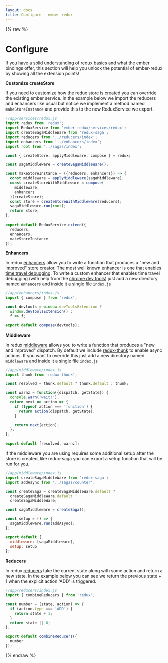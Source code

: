 ```yaml
---
layout: docs
title: Configure - ember-redux
---
```


{% raw %}

# Configure

If you have a solid understanding of redux basics and what the ember bindings offer, this section will help you unlock the potential of ember-redux by showing all the extension points!

**Customize createStore**

If you need to customize how the redux store is created you can override the existing ember service. In the example below we import the reducers and enhancers like usual but notice we implement a method named `makeStoreInstance` and provide this to the new ReduxService we export.

```js
//app/services/redux.js
import redux from 'redux';
import ReduxService from 'ember-redux/services/redux';
import createSagaMiddleWare from 'redux-saga';
import reducers from '../reducers/index';
import enhancers from '../enhancers/index';
import root from '../sagas/index';

const { createStore, applyMiddleware, compose } = redux;

const sagaMiddleware = createSagaMiddleWare();

const makeStoreInstance = ({reducers, enhancers}) => {
  const middleware = applyMiddleware(sagaMiddleware);
  const createStoreWithMiddleware = compose(
    middleware,
    enhancers
  )(createStore);
  const store = createStoreWithMiddleware(reducers);
  sagaMiddleware.run(root);
  return store;
};

export default ReduxService.extend({
  reducers,
  enhancers,
  makeStoreInstance
});
```

**Enhancers**

In redux [enhancers][] allow you to write a function that produces a "new and improved" store creator. The most well known enhancer is one that enables [time travel debugging][]. To write a custom enhancer that enables time travel debugging (with help from the [chrome dev tools][]) just add a new directory named `enhancers` and inside it a single file `index.js`

```js
//app/enhancers/index.js
import { compose } from 'redux';

const devtools = window.devToolsExtension ?
  window.devToolsExtension() :
  f => f;

export default compose(devtools);
```

**Middleware**

In redux [middleware][] allows you to write a function that produces a "new and improved" dispatch. By default we include [redux-thunk][] to enable async actions. If you want to override this just add a new directory named `middleware` and inside it a single file `index.js`

```js
//app/middleware/index.js
import thunk from 'redux-thunk';

const resolved = thunk.default ? thunk.default : thunk;

const warnz = function({dispatch, getState}) {
  console.warn('wait!');
  return next => action => {
    if (typeof action === 'function') {
      return action(dispatch, getState);
    }

    return next(action);
  };
};

export default [resolved, warnz];
```

If the middleware you are using requires some additional setup after the store is created, like redux-saga you can export a setup function that will be run for you.

```js
//app/middleware/index.js
import createSagaMiddleWare from 'redux-saga';
import addAsync from '../sagas/counter';

const createSaga = createSagaMiddleWare.default ?
  createSagaMiddleWare.default :
  createSagaMiddleWare;

const sagaMiddleware = createSaga();

const setup = () => {
  sagaMiddleware.run(addAsync);
};

export default {
  middleware: [sagaMiddleware],
  setup: setup
};
```

**Reducers**

In redux [reducers][] take the current state along with some action and return a new state. In the example below you can see we return the previous state + 1 when the explicit action 'ADD' is triggered.

```js
//app/reducers/index.js
import { combineReducers } from 'redux';

const number = (state, action) => {
  if (action.type === 'ADD') {
    return state + 1;
  }
  return state || 0;
};

export default combineReducers({
  number
});
```

[chrome dev tools]: https://chrome.google.com/webstore/detail/redux-devtools/lmhkpmbekcpmknklioeibfkpmmfibljd?hl=en
[time travel debugging]: https://www.youtube.com/watch?v=xsSnOQynTHs
[enhancers]: https://github.com/reactjs/redux/blob/master/docs/Glossary.md#store-enhancer
[middleware]: https://github.com/reactjs/redux/blob/master/docs/Glossary.md#middleware
[reducers]: https://github.com/reactjs/redux/blob/master/docs/Glossary.md#reducer
[redux-thunk]: https://github.com/gaearon/redux-thunk

{% endraw %}
